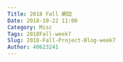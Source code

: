 ```yaml
---
Title: 2018 Fall 網誌
Date: 2018-10-22 11:00
Category: Misc
Tags: 2018Fall-week7
Slug: 2018-Fall-Project-Blog-week7
Author: 40623241
---
```




<!-- PELICAN_END_SUMMARY -->


